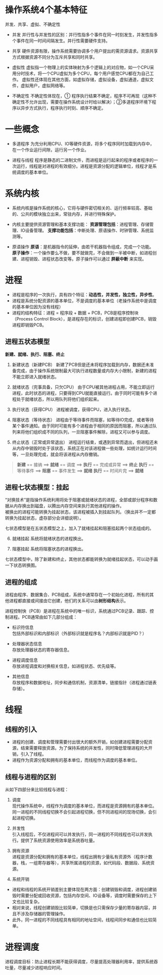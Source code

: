 
 # 操作系统4个基本特征
 
 并发、共享、虚拟、不确定性

- 并发 
并行性与并发性的区别：并行性指多个事件在同一时刻发生，并发性指多个事件在同一时间间隔发生。并行性需要硬件支持。


- 共享
硬件资源有限，操作系统需要协调多个用户提出的需资源请求。资源共享方式根据资源不同分为互斥共享和同时共享。

- 虚拟性
虚拟指一个物理上的实体映射为多个逻辑上的对应物，如一个CPU采用分时技术，将一个CPU虚拟为多个CPU，每个用户感觉CPU都在为自己工作。
虚拟性还体现在其他方面，如虚拟存储，虚拟设备，虚拟通道，虚拟文件，虚拟用户，虚拟网络等。

- 不确定性
不确定性体现在，① 程序执行结果不确定，程序不可再现（这种不确定性不允许出现，需要在操作系统设计时给以解决）；②多道程序环境下程序以异步方式执行，程序执行时刻、顺序不确定。

# 一些概念
- 多道程序
为充分利用CPU、IO等硬件资源，将多个程序同时加载到内存中，在一个作业运行间隙，运行另一个作业。

- 进程与线程
程序是静态的二进制文件，而进程是运行起来的程序或者程序的一次运行，线程是对进程的有效细分。进程是资源分配的逻辑单位，线程才是系统调度的基本单位。

# 系统内核
- 系统内核是操作系统的核心，它将与硬件密切相关的、运行频率较高、基础的、公共的模块独立出来，常驻内存，并进行特殊保护。

- 内核主要提供资源管理和基本支撑功能：
**资源管理包括**：进程管理、存储管理、IO设备管理。
**支撑功能包括**：中断处理、原语操作、时钟管理、系统监测等。

- 原语操作
**原语**：是机器指令的延伸，由若干机器指令组成，完成一个功能。
**原子操作**：一个操作要么不做，要不就做完，不会做到一半被中断，如进程创建、进程销毁、进程状态改变等。原子操作可以通过 **屏蔽中断** 来实现。


# 进程

- 进程是程序的一次执行，具有四个特征：**动态性，并发性，独立性，异步性**。
- 进程是系统分配资源的基本单位，不是调度的基本单位（老操作系统中是调度的基本单位因为没有线程）
- 进程的结构特征：进程 = 程序段 + 数据 + PCB，PCB是程序控制块（Process Control Block），是进程存在的标识，创建进程即创建PCB，销毁进程即销毁PCB。

## 进程五状态模型
**新建、就绪、执行、阻塞、终止**

1. 新建状态（新建PCB）
新建了PCB但是还未将程序加载到内存，数据还未准备完成，由于操作系统限制最大可执行进程数量或内存大小限制，新建的进程不能立即进入就绪状态。

2. 就绪状态（完事具备，只欠CPU）
由于CPU被其他进程占用，不能立即运行进程，此时状态的进程，只要得到CPU就能直接运行。由于同时可能有多个进程处于就绪状态，所以用队列将他们组织起来。

3. 执行状态（获得CPU）
进程被调度，获得CPU，进入执行状态。

4. 阻塞状态（等待状态）
进程由于等待事件而阻塞，如等待IO完成，或者等待某个事件通知。由于同时可能有多个进程由于相同的原因而阻塞，所以通过队列来将他们组织成不同的队列，一旦阻塞事件解除，进程又可以参与调度。

5. 终止状态（正常或异常退出）
进程运行结束，或遇到异常而退出，但进程还未从内存中销毁时处于该状态，系统正在对该进程做一些处理，如统计运行时间等，一旦处理完成，就会将该进程从内存撤销。

> **新建** == 接纳 ==> **就绪** == 调度 ==> **执行**  == 完成或异常 ==>  **终止**
> **执行** == 等待事件 ==> **阻塞** == 事件发生 ==> **就绪**
> **执行** == 时间片完 ==> **就绪**


## 进程七状态模型：挂起

“对换技术”是指操作系统利用将处于阻塞或就绪状态的进程，全部或部分程序和数据从内存换出到磁盘，以腾出内存空间来执行其他进程的操作。   
被换出的进程可能转换为挂起状态，该进程被插入到挂起队列。（换出并不一定都转换为挂起状态，虚存部分会详细说明）。

七状态模型是在五状态模型之上，加入了就绪挂起和阻塞挂起两个状态组成的。

6. 就绪挂起
系统将就绪状态的进程换出。

7. 阻塞挂起
系统将阻塞状态的进程换出。

七状态模型中，除了新建和终止，其他状态都能转换为就绪挂起状态，可以动手画一下状态转换图。

## 进程的组成

进程由程序、数据集合、PCB组成，系统中通常存在一个初始化进程，所有的其他进程都直接或间接由它创建，他们的关系可以由**树形结构**表示。

进程控制快（PCB）是进程在系统中的唯一标识，系统通过PCB记录、跟踪、控制进程。PCB通常由如下几部分组成：   
- 标识符信息    
包括外部标识和内部标识（外部标识就是程序名？内部标识就是PID？）

- 处理器状态信息    
存放处理器状态的寄存器信息。

- 进程调度信息    
存放进程调度和对换相关信息，如进程状态、优先级等。

- 其他信息    
存放程序和数据地址，同步和通信机制，资源清单，链接指针（进程通过链表存储）。

# 线程
## 线程的引入
- 进程的创建、调度和管理需要付出很大的额外开销，如创建进程需要分配资源，结束需要释放资源。为了保持系统的并发性，同时降低管理进程的大开销，引入了线程。     
- 进程作为资源分配和拥有的基本单位，而线程作为调度的基本单位。

## 线程与进程的区别
从如下四部分来比较线程与进程：

1. 调度    
现代操作系统中，线程作为调度的基本单位，而进程是资源拥有的基本单位。同一进程的不同线程切换不会引起进程切换，但不同进程间的现场切换，会引起进程切换。

2. 并发性    
引入线程后，不仅进程间可以并发执行，同一进程的不同线程也可以并发执行。提供了系统资源使用效率是系统吞吐量。

3. 拥有资源    
进程是资源分配和拥有的基本单位，线程出拥有少量私有资源外（程序计数器，栈，一组寄存器等），共享所属进程的资源，如代码段、数据段、系统资源。

4. 系统开销    
- 进程和线程的系统开销差别主要体现在两方面：创建销毁和调度，进程创建销毁时需要分配或回收资源，包括内存空间、IO设备等，调度时需要保存的上下文也比较复杂。    
- 相对来说，线程创建销毁比较简单，切换是也只需保存少量的寄存器内容，并且不涉及存储器的管理操作。    
- 此外，同一进程的不同线程具有相同的地址空间，线程间同步和通信也比较简单。

# 进程调度
进程调度目标：防止进程长期不能获得调度，尽量提高处理器利用率，提供系统吞吐量，尽量减少进程响应时间。
















 
